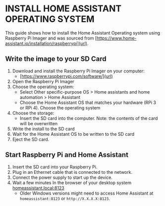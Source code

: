 
# **INSTALL HOME ASSISTANT OPERATING SYSTEM**
This guide shows how to install the Home Assistant Operating system using Raspberry Pi Imager and was sourced from [https://www.home-assistant.io/installation/raspberrypi](url).
## **Write the image to your SD Card**
1. Download and install the Raspberry Pi Imager on your computer:
    - [https://www.raspberrypi.com/software/](url)
2. Open the Raspberry Pi Imager
3. Choose the operating system:
    - Select Other specific-purpose OS > Home assistants and home automation > Home Assistant
    - Choose the Home Assistant OS that matches your hardware (RPi 3 or RPi 4). Choose the operating system
4. Choose the storage:
    - Insert the SD card into the computer. Note: the contents of the card will be overwritten
5. Write the install to the SD card
6. Wait for the Home Assistant OS to be written to the SD card
7. Eject the SD card.

## **Start Raspberry Pi and Home Assistant**
1. Insert the SD card into your Raspberry Pi.
2. Plug in an Ethernet cable that is connected to the network.
3. Connect the power supply to start up the device.
4. Wait a few minutes 
In the browser of your desktop system [homeassistant.local:8123](url)
    - Older Windows versions might need to access Home Assistant at `homeassistant:8123` or `http://X.X.X.X:8123`.
